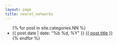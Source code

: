 ```yaml
---
layout: page
title: neural_networks
---
```

<ul class="post-list">
	{% for post in site.categories.NN %}
	<li>
		<span>{{ post.date | date: "%b %d, %Y" }}</span>
		<a href="{{ post.url | prepend: site.baseurl }}">{{ post.title }}</a>
	</li>
	{% endfor %}
</ul>
